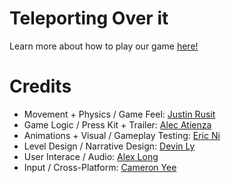 # Teleporting Over it

Learn more about how to play our game [here!](https://github.com/Jalastin/ECS-189L-Project/blob/1de9f008fdec251e29023b1ad8b91bfcd61fee94/ProjectDocument.md)

# Credits

- Movement + Physics / Game Feel: [Justin Rusit](https://github.com/Jalastin)
- Game Logic /  Press Kit + Trailer: [Alec Atienza](https://github.com/alecF2)
- Animations + Visual / Gameplay Testing: [Eric Ni](https://github.com/ecni19)
- Level Design / Narrative Design: [Devin Ly](https://github.com/devin177)
- User Interace / Audio: [Alex Long](https://github.com/ale-long)
- Input / Cross-Platform: [Cameron Yee](https://github.com/Cameron327)

